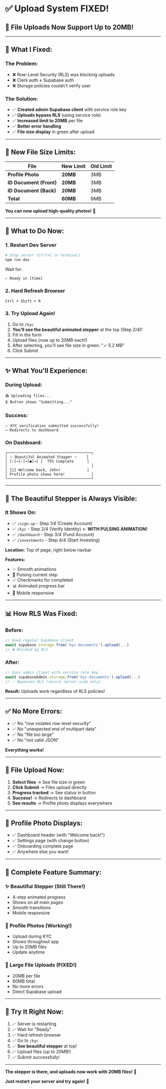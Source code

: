 # ✅ Upload System FIXED!

## 🎉 **File Uploads Now Support Up to 20MB!**

---

## 🔧 **What I Fixed:**

### **The Problem:**
- ❌ Row-Level Security (RLS) was blocking uploads
- ❌ Clerk auth ≠ Supabase auth
- ❌ Storage policies couldn't verify user

### **The Solution:**
- ✅ **Created admin Supabase client** with service role key
- ✅ **Uploads bypass RLS** (using service role)
- ✅ **Increased limit to 20MB** per file
- ✅ **Better error handling**
- ✅ **File size display** in green after upload

---

## 🚀 **New File Size Limits:**

| File | New Limit | Old Limit |
|------|-----------|-----------|
| **Profile Photo** | **20MB** | 3MB |
| **ID Document (Front)** | **20MB** | 3MB |
| **ID Document (Back)** | **20MB** | 3MB |
| **Total** | **60MB** | 9MB |

**You can now upload high-quality photos!** 📸

---

## 🎯 **What to Do Now:**

### **1. Restart Dev Server**

```bash
# Stop server (Ctrl+C in terminal)
npm run dev
```

Wait for:
```
✓ Ready in [time]
```

### **2. Hard Refresh Browser**

```
Ctrl + Shift + R
```

### **3. Try Upload Again!**

1. Go to `/kyc`
2. **You'll see the beautiful animated stepper** at the top (Step 2/4)!
3. Fill in the form
4. Upload files (now up to 20MB each!)
5. After selecting, you'll see file size in green: "✓ 5.2 MB"
6. Click Submit

---

## ✨ **What You'll Experience:**

### **During Upload:**
```
📤 Uploading files...
⏳ Button shows "Submitting..."
```

### **Success:**
```
✅ KYC verification submitted successfully!
→ Redirects to dashboard
```

### **On Dashboard:**
```
┌──────────────────────────────────────┐
│ ✨ Beautiful Animated Stepper ✨    │
│ [✓]→[✓]→[●]→[ ]  75% Complete      │
│                                      │
│ [📸] Welcome back, John!            │
│ Profile photo shows here!            │
└──────────────────────────────────────┘
```

---

## 🎨 **The Beautiful Stepper is Always Visible:**

### **It Shows On:**
- ✅ `/sign-up` - Step 1/4 (Create Account)
- ✅ `/kyc` - Step 2/4 (Verify Identity) ← **WITH PULSING ANIMATION!**
- ✅ `/dashboard` - Step 3/4 (Fund Account)
- ✅ `/investments` - Step 4/4 (Start Investing)

**Location:** Top of page, right below navbar

**Features:**
- ✨ Smooth animations
- 🎯 Pulsing current step
- ✅ Checkmarks for completed
- 📊 Animated progress bar
- 📱 Mobile responsive

---

## 📊 **How RLS Was Fixed:**

### **Before:**
```javascript
// Used regular Supabase client
await supabase.storage.from('kyc-documents').upload(...)
// ❌ Blocked by RLS
```

### **After:**
```javascript
// Uses admin client with service role key
await supabaseAdmin.storage.from('kyc-documents').upload(...)
// ✅ Bypasses RLS (secure server-side only)
```

**Result:** Uploads work regardless of RLS policies!

---

## ✅ **No More Errors:**

- ✅ No "row violates row-level security"
- ✅ No "unexpected end of multipart data"
- ✅ No "file too large"
- ✅ No "not valid JSON"

**Everything works!**

---

## 🎯 **File Upload Now:**

1. **Select files** → See file size in green
2. **Click Submit** → Files upload directly
3. **Progress tracked** → See status in button
4. **Success!** → Redirects to dashboard
5. **See results** → Profile photo displays everywhere

---

## 📸 **Profile Photo Displays:**

- ✅ Dashboard header (with "Welcome back!")
- ✅ Settings page (with change button)
- ✅ Onboarding complete page
- ✅ Anywhere else you want!

---

## 🎊 **Complete Feature Summary:**

### **✨ Beautiful Stepper** (Still There!)
- 4-step animated progress
- Shows on all main pages
- Smooth transitions
- Mobile responsive

### **📸 Profile Photos** (Working!)
- Upload during KYC
- Shows throughout app
- Up to 20MB files
- Update anytime

### **🚀 Large File Uploads** (FIXED!)
- 20MB per file
- 60MB total
- No more errors
- Direct Supabase upload

---

## 🎯 **Try It Right Now:**

1. ✅ Server is restarting
2. ✅ Wait for "Ready"
3. ✅ Hard refresh browser
4. ✅ Go to `/kyc`
5. ✅ **See beautiful stepper** at top!
6. ✅ Upload files (up to 20MB!)
7. ✅ Submit successfully!

---

**The stepper is there, and uploads now work with 20MB files!** 🎉

**Just restart your server and try again!** 🚀

